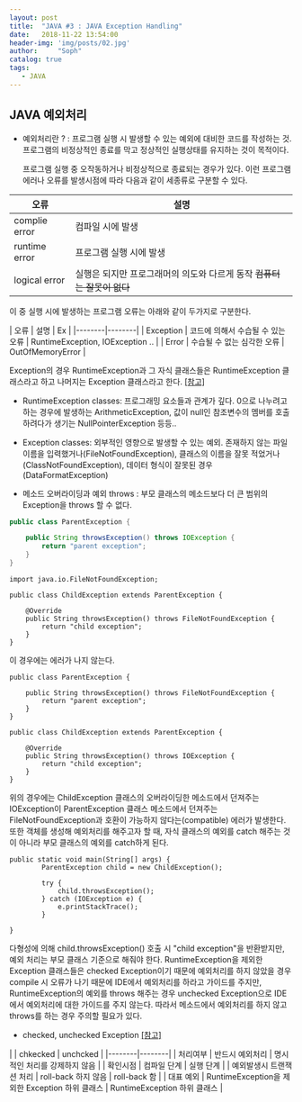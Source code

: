 ```yaml
---
layout: post
title:  "JAVA #3 : JAVA Exception Handling"
date:   2018-11-22 13:54:00
header-img: 'img/posts/02.jpg'
author:     "Soph"
catalog: true
tags:
   - JAVA
---
```


##  JAVA 예외처리

- 예외처리란 ?
: 프로그램 실행 시 발생할 수 있는 예외에 대비한 코드를 작성하는 것. 프로그램의 비정상적인 종료를 막고 정상적인 실행상태를 유지하는 것이 목적이다.

  프로그램 실행 중 오작동하거나 비정상적으로 종료되는 경우가 있다. 이런 프로그램 에러나 오류를 발생시점에 따라 다음과 같이 세종류로 구분할 수 있다.
  
| 오류 | 설명 |
|--------|--------|
| complie error | 컴파일 시에 발생 |
| runtime error | 프로그램 실행 시에 발생 |
| logical error | 실행은 되지만 프로그래머의 의도와 다르게 동작 ~~컴퓨터는 잘못이 없다~~ |

  이 중 실행 시에 발생하는 프로그램 오류는 아래와 같이 두가지로 구분한다.

| 오류 | 설명 | Ex |
|--------|--------|
| Exception | 코드에 의해서 수습될 수 있는 오류 | RuntimeException, IOException .. |
| Error | 수습될 수 없는 심각한 오류 | OutOfMemoryError |

  Exception의 경우 RuntimeException과 그 자식 클래스들은 RuntimeException 클래스라고 하고 나머지는 Exception 클래스라고 한다. [[참고]](https://rebeccacho.gitbooks.io/java-study-group/content/chapter8.html)
  
- RuntimeException classes: 프로그래밍 요소들과 관계가 깊다. 0으로 나누려고 하는 경우에 발생하는 ArithmeticException, 값이 null인 참조변수의 멤버를 호출하려다가 생기는 NullPointerException 등등..
- Exception classes: 외부적인 영향으로 발생할 수 있는 예외. 존재하지 않는 파일이름을 입력했거나(FileNotFoundException), 클래스의 이름을 잘못 적었거나 (ClassNotFoundException), 데이터 형식이 잘못된 경우 (DataFormatException) 

- 메소드 오버라이딩과 예외 throws
: 부모 클래스의 메소드보다 더 큰 범위의 Exception을 throws 할 수 없다. 

```java
public class ParentException {

	public String throwsException() throws IOException {
		return "parent exception";
	}
}
```

```
import java.io.FileNotFoundException;

public class ChildException extends ParentException {

	@Override
	public String throwsException() throws FileNotFoundException {
		return "child exception";
	}
}
```
  이 경우에는 에러가 나지 않는다.
  
```
public class ParentException {

	public String throwsException() throws FileNotFoundException {
		return "parent exception";
	}
}
```

```
public class ChildException extends ParentException {

	@Override
	public String throwsException() throws IOException {
		return "child exception";
	}
}
```

  위의 경우에는 ChildException 클래스의 오버라이딩한 메소드에서 던져주는 IOException이 ParentException 클래스 메소드에서 던져주는 FileNotFoundException과 호환이 가능하지 않다는(compatible) 에러가 발생한다.
  또한 객체를 생성해 예외처리를 해주고자 할 때, 자식 클래스의 예외를 catch 해주는 것이 아니라 부모 클래스의 예외를 catch하게 된다.
  
```
public static void main(String[] args) {
		ParentException child = new ChildException();
		
		try {
			child.throwsException();
		} catch (IOException e) {
			e.printStackTrace();
		}
		
}
```

  다형성에 의해 child.throwsException() 호출 시 "child exception"을 반환받지만, 예외 처리는 부모 클래스 기준으로 해줘야 한다.
  RuntimeException을 제외한 Exception 클래스들은 checked Exception이기 때문에 예외처리를 하지 않았을 경우 compile 시 오류가 나기 때문에 IDE에서 예외처리를 하라고 가이드를 주지만, RuntimeException의 예외를 throws 해주는 경우 unchecked Exception으로 IDE에서 예외처리에 대한 가이드를 주지 않는다. 따라서 메소드에서 예외처리를 하지 않고 throws를 하는 경우 주의할 필요가 있다.
  
  - checked, unchecked Exception [[참고]](http://www.nextree.co.kr/p3239/)

|  | chkecked | unchcked |
|--------|--------|
| 처리여부 | 반드시 예외처리 | 명시적인 처리를 강제하지 않음 |
| 확인시점 | 컴파일 단계 | 실행 단계 |
| 예외발생시 트랜잭션 처리 | roll-back 하지 않음 |  roll-back 함 |
| 대표 예외 | RuntimeException을 제외한 Exception 하위 클래스 | RuntimeException 하위 클래스 |
  
  
